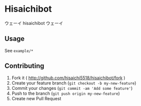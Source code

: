 # Hisaichibot

ウェーイ hisaichibot ウェーイ

## Usage

See `example/*`

## Contributing

1. Fork it ( http://github.com/hisaichi5518/hisaichibot/fork )
2. Create your feature branch (`git checkout -b my-new-feature`)
3. Commit your changes (`git commit -am 'Add some feature'`)
4. Push to the branch (`git push origin my-new-feature`)
5. Create new Pull Request
